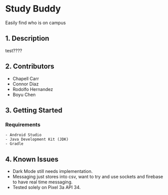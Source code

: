 # **Study Buddy**
 Easily find who is on campus

## **1. Description**
  test????
## **2. Contributors**
- Chapell Carr
- Connor Diaz
- Rodolfo Hernandez
- Boyu Chen
## **3. Getting Started**
  ### **Requirements**
    - Android Studio
    - Java Development Kit (JDK)
    - Gradle


## **4. Known Issues**
- Dark Mode still needs implementation.
- Messaging just stores into csv, want to try and use sockets and firebase to have real time messaging.
- Tested solely on Pixel 3a API 34. 